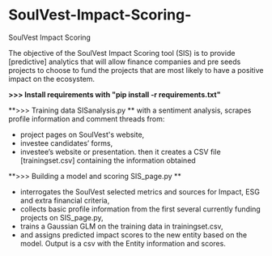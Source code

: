 # SoulVest-Impact-Scoring-
SoulVest Impact Scoring 

The objective of the SoulVest Impact Scoring tool (SIS) is to provide [predictive] analytics that will allow finance companies and pre seeds projects to choose to fund the projects that are most likely to have a positive impact on the ecosystem.

**>>> Install requirements with "pip install -r requirements.txt"**

**>>> Training data SISanalysis.py **
with a sentiment analysis, scrapes profile information and comment threads from:
-	project pages on SoulVest's website,
-	investee candidates’ forms,
-	investee’s website or presentation.
then it creates a CSV file [trainingset.csv] containing the information obtained 

**>>> Building a model and scoring SIS_page.py **
-	interrogates the SoulVest selected metrics and sources for Impact, ESG and extra financial criteria,
-	collects basic profile information from the first several currently funding projects on SIS_page.py, 
-	trains a Gaussian GLM on the training data in trainingset.csv, 
-	and assigns predicted impact scores to the new entity based on the model. 
Output is a csv with the Entity information and scores.

